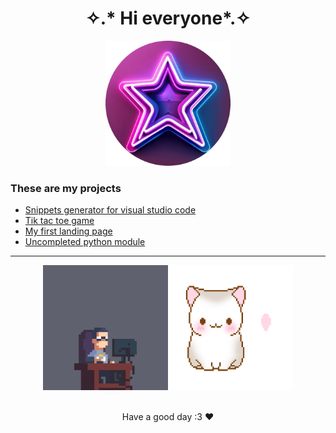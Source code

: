<h1 align="center">✧.* Hi everyone*.✧</h1>
<div align="center">
  <img src="assets/images/star-logo-rounded.png" alt="se calló :(" height="200px">
</div>

### These are my projects
- <a href="https://alexwithstars.github.io/pages/snipps/">Snippets generator for visual studio code</a>
- <a href="https://alexwithstars.github.io/pages/ter/">Tik tac toe game</a>
- <a href="https://alexwithstars.github.io/pages/audi/">My first landing page</a>
- <a href="https://github.com/alexwithstars/Unique-Tools">Uncompleted python module</a>

---

<div align="center">
  <img src="assets/images/coding.gif" alt="se calló :(" height="200px"><img src="assets/images/LoveCat.gif" alt="se calló :(" height="200px">
  <br><br>
  <p>Have a good day :3 ❤️</p>
</div>
<!-- <img src="assets/images/bongo.gif" alt="se calló :(" height="200px"> -->

<!---
alexwithstars/alexwithstars is a ✨ special ✨ repository because its `README.md` (this file) appears on your GitHub profile.
You can click the Preview link to take a look at your changes.
--->
